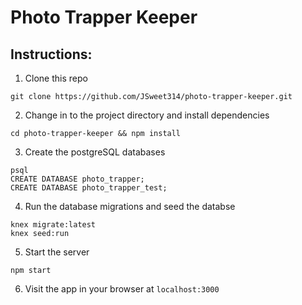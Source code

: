 # Photo Trapper Keeper

## Instructions:
1. Clone this repo
```
git clone https://github.com/JSweet314/photo-trapper-keeper.git
```

2. Change in to the project directory and install dependencies
```
cd photo-trapper-keeper && npm install
```

3. Create the postgreSQL databases
```
psql
CREATE DATABASE photo_trapper;
CREATE DATABASE photo_trapper_test;
```

4. Run the database migrations and seed the databse
```
knex migrate:latest
knex seed:run
```

5. Start the server
```
npm start 
```

6. Visit the app in your browser at `localhost:3000`